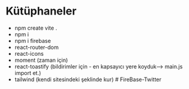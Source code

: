 # Kütüphaneler
- npm create vite .
- npm i
- npm i firebase
- react-router-dom
- react-icons
- moment (zaman için)
- react-toastify (bildirimler için - en kapsayıcı yere koyduk--> main.js import et.)
- tailwind (kendi sitesindeki şeklinde kur)
#   F i r e B a s e - T w i t t e r  
 